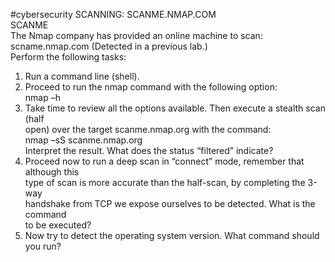 #cybersecurity
SCANNING: SCANME.NMAP.COM  
SCANME  
The Nmap company has provided an online machine to scan: scname.nmap.com (Detected in a previous lab.)  
Perform the following tasks:  
1. Run a command line (shell).  
2. Proceed to run the nmap command with the following option:  
nmap –h  
3. Take time to review all the options available. Then execute a stealth scan (half  
open) over the target scanme.nmap.org with the command:  
nmap –sS scanme.nmap.org  
Interpret the result. What does the status “filtered” indicate?  
4. Proceed now to run a deep scan in “connect” mode, remember that although this  
type of scan is more accurate than the half-scan, by completing the 3-way  
handshake from TCP we expose ourselves to be detected. What is the command  
to be executed?  
5. Now try to detect the operating system version. What command should you run?